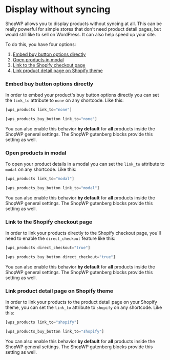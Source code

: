 # Display without syncing

ShopWP allows you to display products without syncing at all. This can be really powerful for simple stores that don't need product detail pages, but would still like to sell on WordPress. It can also help speed up your site.

To do this, you have four options:

1. [Embed buy button options directly](#embed-buy-button-options-directly)
2. [Open products in modal](#open-products-in-modal)
3. [Link to the Shopify checkout page](#link-to-the-shopify-checkout-page)
4. [Link product detail page on Shopify theme](#link-product-detail-page-on-shopify-theme)

### Embed buy button options directly

In order to embed your product's buy button options directly you can set the `link_to` attribute to `none` on any shortcode. Like this:

```php
[wps_products link_to="none"]
```

```php
[wps_products_buy_button link_to="none"]
```

You can also enable this behavior **by default** for **all** products inside the ShopWP general settings. The ShopWP gutenberg blocks provide this setting as well.

### Open products in modal

To open your product details in a modal you can set the `link_to` attribute to `modal` on any shortcode. Like this:

```php
[wps_products link_to="modal"]
```

```php
[wps_products_buy_button link_to="modal"]
```

You can also enable this behavior **by default** for **all** products inside the ShopWP general settings. The ShopWP gutenberg blocks provide this setting as well.

### Link to the Shopify checkout page

In order to link your products directly to the Shopify checkout page, you'll need to enable the `direct_checkout` feature like this:

```php
[wps_products direct_checkout="true"]
```

```php
[wps_products_buy_button direct_checkout="true"]
```

You can also enable this behavior **by default** for **all** products inside the ShopWP general settings. The ShopWP gutenberg blocks provide this setting as well.

### Link product detail page on Shopify theme

In order to link your products to the product detail page on your Shopify theme, you can set the `link_to` attribute to `shopify` on any shortcode. Like this:

```php
[wps_products link_to="shopify"]
```

```php
[wps_products_buy_button link_to="shopify"]
```

You can also enable this behavior **by default** for **all** products inside the ShopWP general settings. The ShopWP gutenberg blocks provide this setting as well.
